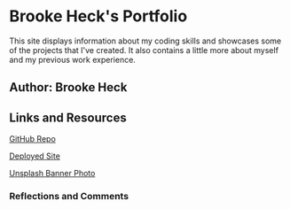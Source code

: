 # Brooke Heck's Portfolio

This site displays information about my coding skills and showcases some of the projects that I've created. It also contains a little more about myself and my previous work experience.

## Author: Brooke Heck

## Links and Resources
[GitHub Repo](https://github.com/BrookeHeck/portfolio)

[Deployed Site](https://app.netlify.com/sites/gleaming-swan-e63836/settings/general)

[Unsplash Banner Photo](https://images.unsplash.com/photo-1609188344466-e47f57bc17e7?ixlib=rb-1.2.1&ixid=MnwxMjA3fDB8MHxwaG90by1wYWdlfHx8fGVufDB8fHx8&auto=format&fit=crop&w=1740&q=80)

### Reflections and Comments
